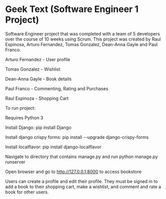 # Geek Text (Software Engineer 1 Project)
Software Engineer project that was completed with a team of 5 developers over the course of 10 weeks using Scrum. 
This project was created by Raul Espinosa, Arturo Fernandez, Tomas Gonzalez, Dean-Anna Gayle and Paul Franco.

Arturo Fernandez - User profile

Tomas Gonzalez -   Wishlist

Dean-Anna Gayle -  Book details

Paul Franco -      Commenting, Rating and Purchases

Raul Espinoza -    Shopping Cart

To run project:

Requires Python 3 

Install Django: pip install Django

Install django crispy forms: pip install --upgrade django-crispy-forms

Install localflavor: pip install django-localflavor

Navigate to directory that contains manage.py and run python manage.py runserver

Open browser and go to http://127.0.0.1:8000 to access bookstore

Users can create a profile and edit their profile. They must be signed in to add a book to their shopping cart, make a wishlist, and comment and rate a book for other users.
